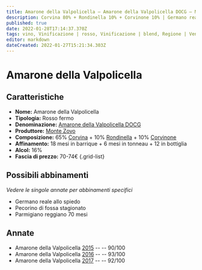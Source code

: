```yaml
---
title: Amarone della Valpolicella – Amarone della Valpolicella DOCG – Monte Zovo – Veneto (IT) – 70-74€ – 4★-5★
description: Corvina 80% + Rondinella 10% + Corvinone 10% | Germano reale allo spiedo – Pecorino di fossa stagionato – Parmigiano reggiano 70 mesi
published: true
date: 2022-01-28T17:14:37.370Z
tags: vino, Vinificazione | rosso, Vinificazione | blend, Regione | Veneto (IT), Vinificazione | fermo, Prezzi | 70-74€, corvina, rondinella, Alimento | formaggio, Alimento-dettagli | Pecorino di fossa stagionato, corvinone, Germano reale allo spiedo, Parmigiano reggiano 70 mesi
editor: markdown
dateCreated: 2022-01-27T15:21:34.303Z
---
```


# Amarone della Valpolicella

## Caratteristiche
- **Nome:** <span class="nome">Amarone della Valpolicella</span>
- **Tipologia:** Rosso fermo
- **Denominazione:** <span class="denominazione">[Amarone della Valpolicella DOCG](/denominazioni/Italia/Veneto/DOCG/Amarone-della-Valpolicella)</span>
- **Produttore:** <span class="cantina">[Monte Zovo](/produttori/Italia/Veneto/Monte-Zovo)</span> 
- **Composizione:** 65% [Corvina](/vitigni/Italia/bacca-nera/corvina) + 10% [Rondinella](/vitigni/Italia/bacca-nera/rondinella) + 10% [Corvinone](/vitigni/Italia/bacca-nera/corvinone)
- **Affinamento:** 18 mesi in barrique + 6 mesi in tonneau + 12 in bottiglia
- **Alcol:** 16%
- **Fascia di prezzo:** 70-74€
{.grid-list}




## Possibili abbinamenti
*Vedere le singole annate per abbinamenti specifici*

- Germano reale allo spiedo
- Pecorino di fossa stagionato
- Parmigiano reggiano 70 mesi

## Annate
- Amarone della Valpolicella [2015](vini/Italia/Veneto/Monte-Zovo/Amarone-della-Valpolicella/2015) -- <span class="star-4"></span> -- 90/100
- Amarone della Valpolicella [2016](vini/Italia/Veneto/Monte-Zovo/Amarone-della-Valpolicella/2016) -- <span class="star-5"></span> -- 93/100
- Amarone della Valpolicella [2017](vini/Italia/Veneto/Monte-Zovo/Amarone-della-Valpolicella/2017) -- <span class="star-5"></span> -- 92/100